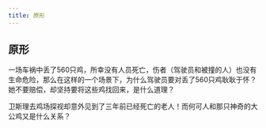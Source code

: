 ```yaml
---
title: 原形
---
```


## 原形

一场车祸中丢了560只鸡，所幸没有人员死亡，伤者（驾驶员和被撞的人）也没有生命危险，那么在这样的一个场景下，为什么驾驶员要对丢了560只鸡耿耿于怀？她不要赔偿，却坚持要将这些鸡找回来，是什么道理？

卫斯理去鸡场探视却意外见到了三年前已经死亡的老人！而何可人和那只神奇的大公鸡又是什么关系？